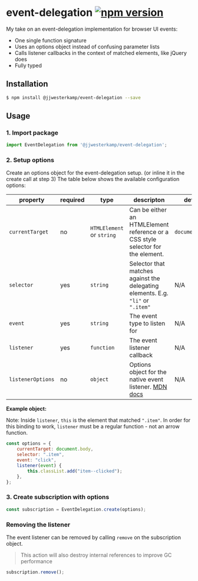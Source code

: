 # event-delegation [![npm version](https://badge.fury.io/js/%40jjwesterkamp%2Fevent-delegation.svg)](https://badge.fury.io/js/%40jjwesterkamp%2Fevent-delegation)

My take on an event-delegation implementation for browser UI events:

- One single function signature
- Uses an options object instead of confusing parameter lists
- Calls listener callbacks in the context of matched elements, like jQuery does
- Fully typed

## Installation

```bash
$ npm install @jjwesterkamp/event-delegation --save
```

## Usage

### 1. Import package

```javascript
import EventDelegation from '@jjwesterkamp/event-delegation';
```

### 2. Setup options

Create an options object for the event-delegation setup. (or inline it in the create call at step 3) The table below
shows the available configuration options:

| property          	| required 	| type                   	| descripton                                                                           	| default         	|
|-------------------	|----------	|-------------------------- |--------------------------------------------------------------------------------------	|-----------------	|
| `currentTarget`   	| no       	| `HTMLElement` or `string` | Can be either an HTMLElement reference or a CSS style selector for the element.      	| `document.body` 	|
| `selector`        	| yes      	| `string`               	| Selector that matches against the delegating elements. E.g. `"li"` or `".item"`      	| N/A             	|
| `event`           	| yes      	| `string`               	| The event type to listen for                                                         	| N/A             	|
| `listener`        	| yes      	| `function`             	| The event listener callback                                                          	| N/A             	|
| `listenerOptions` 	| no       	| `object`               	| Options object for the native event listener. [MDN docs][mdn-event-listener-options] 	| N/A             	|

**Example object:**

Note: Inside `listener`, `this` is the element that matched `".item"`. In order for this binding to work, `listener` must be a regular function - not an arrow function.

```javascript
const options = {
    currentTarget: document.body,
    selector: ".item",
    event: "click",
    listener(event) {
        this.classList.add("item--clicked");
    },
};
```

### 3. Create subscription with options
```javascript
const subscription = EventDelegation.create(options);
```

### Removing the listener

The event listener can be removed by calling `remove` on the subscription object.

> This action will also destroy internal references to improve GC performance
```javascript
subscription.remove();
```


[mdn-event-listener-options]: https://developer.mozilla.org/en-US/docs/Web/API/EventTarget/addEventListener
